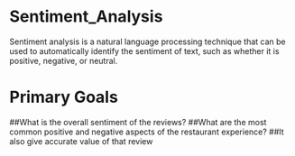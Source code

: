 # Sentiment_Analysis
Sentiment analysis is a natural language processing technique that can be used to automatically identify the sentiment of text, such as whether it is positive, negative, or neutral.
# Primary Goals
##What is the overall sentiment of the reviews?
##What are the most common positive and negative aspects of the restaurant experience?
##It also give accurate value of that review

